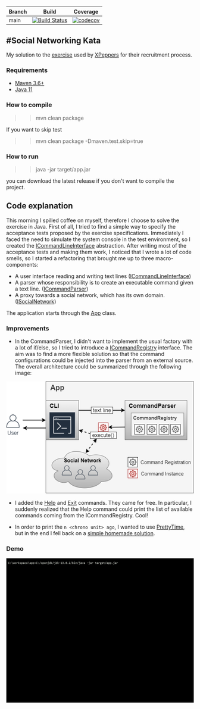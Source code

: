 
| Branch        | Build           | Coverage           |
| ------------- |:-------------:|:-------------:|
| main      	| [![Build Status](https://travis-ci.org/dsantarelli/social_networking_kata.svg?branch=main)](https://travis-ci.org/dsantarelli/social_networking_kata) | [![codecov](https://codecov.io/gh/dsantarelli/social_networking_kata/branch/main/graph/badge.svg)](https://codecov.io/gh/dsantarelli/social_networking_kata/branch/main) |


#Social Networking Kata
----------------------
My solution to the [exercise](https://github.com/xpeppers/social_networking_kata) used by [XPeppers](https://www.xpeppers.com/) for their recruitment process.

### Requirements

* [Maven 3.6+](https://maven.apache.org/download.cgi)
* [Java 11](https://www.oracle.com/it/java/technologies/javase-jdk11-downloads.html)

### How to compile

>> mvn clean package

If you want to skip test
>> mvn clean package -Dmaven.test.skip=true

### How to run

>> java -jar target/app.jar

you can download the latest release if you don't want to compile the project.

## Code explanation

This morning I spilled coffee on myself, therefore I choose to solve the exercise in Java.
First of all, I tried to find a simple way to specify the acceptance tests proposed by the exercise specifications.
Immediately I faced the need to simulate the system console in the test environment, so I created the [ICommandLineInterface](https://github.com/dsantarelli/social_networking_kata/tree/main/src/main/java/com/xpeppers/snk/ui) abstraction.
After writing most of the acceptance tests and making them work, I noticed that I wrote a lot of code smells, so I started a refactoring that brought me up to three macro-components:

* A user interface reading and writing text lines ([ICommandLineInterface](https://github.com/dsantarelli/social_networking_kata/tree/main/src/main/java/com/xpeppers/snk/ui))
* A parser whose responsibility is to create an executable command given a text line. ([ICommandParser](https://github.com/dsantarelli/social_networking_kata/tree/main/src/main/java/com/xpeppers/snk/command/parser))
* A proxy towards a social network, which has its own domain. ([ISocialNetwork](https://github.com/dsantarelli/social_networking_kata/tree/main/src/main/java/com/xpeppers/snk/socialnetwork))

The application starts through the [App](https://github.com/dsantarelli/social_networking_kata/blob/main/src/main/java/com/xpeppers/snk/App.java) class.

### Improvements

* In the CommandParser, I didn't want to implement the usual factory with a lot of if/else, so I tried to introduce a [ICommandRegistry](https://github.com/dsantarelli/social_networking_kata/blob/main/src/main/java/com/xpeppers/snk/command/parser/ICommandRegistry.java) interface. The aim was to find a more flexible solution so that the command configurations could be injected into the parser from an external source. The overall architecture could be summarized through the following image:

![](kata.png)

* I added the [Help](https://github.com/dsantarelli/social_networking_kata/blob/main/src/main/java/com/xpeppers/snk/command/HelpCommand.java) and [Exit](https://github.com/dsantarelli/social_networking_kata/blob/main/src/main/java/com/xpeppers/snk/command/ExitCommand.java) commands. They came for free. In particular, I suddenly realized that the Help command could print the list of available commands coming from the ICommandRegistry. Cool!

* In order to print the `n <chrono unit> ago`, I wanted to use [PrettyTime](https://www.ocpsoft.org/prettytime/), but in the end I fell back on a [simple homemade solution](https://github.com/dsantarelli/social_networking_kata/blob/main/src/main/java/com/xpeppers/snk/text/PrettyTimeFormatter.java). 

### Demo

![](demo.gif)

